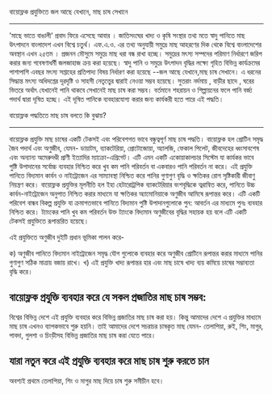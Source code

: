 বায়োফ্লক প্রযুক্তিতে জল আছে যেখানে, মাছ চাষ সেখানে
_______________________________

'মাছে ভাতে বাঙালী' প্রবাদ ফিরে এসেছে আবার । 
জাতিসংঘের খাদ্য ও কৃষি সংস্থার তথ্য মতে স্বাদু পানিতে মাছ উৎপাদনে বাংলাদেশ এখন বিশ্বে চতুর্থ। 
এফ.এ.ও. এর তথ্য অনুযায়ী সমুদ্রে মাছ আহরণের দিক থেকে বিশ্বে বাংলাদেশের অবস্থান এখন ২৫তম । 
প্রজনন মৌসুমে সমুদ্রে মাছ ধরা বন্ধ রাখা হচ্ছে। সমুদ্রের মৎস্য সম্পদের পরিমাণ নির্ধারণে জরিপ করার জন্য গবেষণাধর্মী জলজাহাজ ক্রয় করা হয়েছে। 
স্বাদু পানি ও সমুদ্রে উৎপাদন বৃদ্ধির লক্ষ্যে গৃহিত বিভিন্ন কার্যক্রমের পাশাপাশি এবছর মৎস্য সপ্তাহের প্রতিপাদ্য বিষয় নির্ধারণ করা হয়েছে --জল আছে যেখানে,মাছ চাষ সেখানে।
এ ধরনের সিদ্ধান্ত মৎস্য অধিদপ্তের দূরদৃষ্টি ও সাহসী নেতৃত্ত্বের দ্বারাই নেওয়া সম্ভব হয়েছে। সুতরাং নর্দমায় , বাড়ীর ছাদে , ঘরের ভিতরে অর্থাৎ যেখানেই পানি থাকবে সেখানেই 
মাছ চাষ করা সম্ভব। বর্তমানে শহরায়ন ও শিল্পায়নের ফলে পানি বর্জ্য পদার্থ দ্বারা দূষিত হচ্ছে। এই দূষিত পানিকে ব্যবহারযোগ্য করার জন্য কার্যকরী হতে পারে এই পদ্ধতি।

বায়োফ্লক পদ্ধতিতে মাছ চাষ বলতে কি বুঝায়?
_________________
বায়োফ্লক প্রযুক্তি মাছ চাষের একটি টেকসই এবং পরিবেশগত ভাবে বন্ধুত্বপূর্ণ মাছ চাষ পদ্ধতি। বায়োফ্লক হল প্রোটিন সমৃদ্ধ জৈব পদার্থ এবং অণুজীব, যেমন- ডায়াটম, ব্যাকটেরিয়া, প্রোটোজোয়া, অ্যালজি, ফেকাল পিলেট, জীবদেহের ধ্বংসাবশেষ এবং অন্যান্য অমেরুদণ্ডী প্রাণী ইত্যাদির ম্যাক্রো-এগ্রিগেট। এটি এমন একটি একোয়াকালচার সিস্টেম যা কার্যকর ভাবে পুষ্টি উপাদানের সর্বোচ্চ ব্যবহার নিশ্চিত করে খুব কম পানি পরিবর্তন বা একবারও পানি পরিবর্তন না করে। এই প্রযুক্তি পানিতে বিদ্যমান কার্বন ও নাইট্রোজেন এর সাম্যাবস্থা নিশ্চিত করে পানির গুণাগুণ বৃদ্ধি ও ক্ষতিকর রোগ সৃষ্টিকারী জীবাণু নিয়ন্ত্রণ করে। বায়োফ্লক প্রযুক্তির মূলনীতি হল ইহা হেটারোট্রপিক
ব্যাকটেরিয়ার বংশবৃদ্ধিকে ত্বরান্বিত করে, পানিতে উচ্চ কার্বন-নাইট্রোজেন অনুপাত নিশ্চিত করার মাধ্যমে যা ক্ষতিকর অ্যামোনিয়াকে অণুজীব আমিষে রূপান্তর করে। এটি একটি পরিবেশ বান্ধব বিকল্প প্রযুক্তি যা ক্রমাগতভাবে পানিতে বিদ্যমান পুষ্টি উপাদানগুলোকে পুন: আবর্তন এর মাধ্যমে পুনঃ ব্যবহার নিশ্চিত করে। ট্যাংকের পানি খুব কম পরিবর্তন উক্ত ট্যাংকে বিদ্যমান অণুজীবের বৃদ্ধির সহায়ক হয় বলে এটি একটি টেকসই প্রযুক্তিতে রূপান্তরিত হয়েছে।

এই প্রযুক্তিতে অণুজীব দুইটি প্রধান ভূমিকা পালন করে-

ক) অণুজীব পানিতে বিদ্যমান নাইট্রোজেন সমৃদ্ধ যৌগ গুলোকে ব্যবহার করে অণুজীব প্রোটিনে রূপান্তর করার মাধ্যমে পানির গুণাগুণ সঠিক মাত্রায় বজায় রাখে।
খ) এই প্রযুক্তি খাদ্য রূপান্তর হার এবং মাছ চাষে খাদ্য ব্যয় কমিয়ে চাষের সম্ভাব্যতা বৃদ্ধি করে।

## বায়োফ্লক প্রযুক্তি ব্যবহার করে যে সকল প্রজাতির মাছ চাষ সম্ভব:
বিশ্বের বিভিন্ন দেশে এই প্রযুক্তি ব্যবহার করে বিভিন্ন প্রজাতির মাছ চাষ করা হয়। কিন্তু আমাদের দেশে এ প্রযুক্তির মাধ্যমে মাছ চাষ এখনও ব্যাপকভাবে শুরু হয়নি। তাই আমাদের দেশে সচরাচর চাষকৃত মাছ যেমন- তেলাপিয়া, রুই, শিং, মাগুর, পাবদা, গুলশা ও চিংড়ীসহ বিভিন্ন প্রজাতির মাছ চাষ করা যেতে পারে। 

## যারা নতুন করে এই প্রযুক্তি ব্যবহার করে মাছ চাষ শুরু করতে চান 
অবশ্যই প্রথমে তেলাপিয়া, শিং ও মাগুর মাছ দিয়ে চাষ শুরু সমীচীন হবে।
